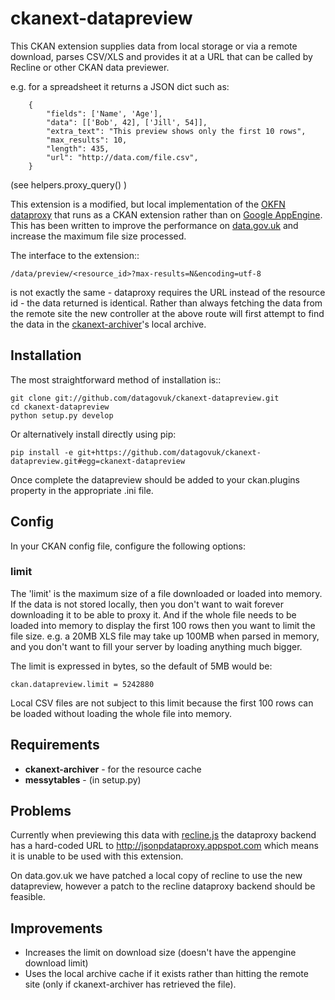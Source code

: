 # ckanext-datapreview

This CKAN extension supplies data from local storage or via a remote download, parses CSV/XLS and provides it at a URL that can be called by Recline or other CKAN data previewer.

e.g. for a spreadsheet it returns a JSON dict such as:

        {
            "fields": ['Name', 'Age'],
            "data": [['Bob', 42], ['Jill', 54]],
            "extra_text": "This preview shows only the first 10 rows",
            "max_results": 10,
            "length": 435,
            "url": "http://data.com/file.csv",
        }

(see helpers.proxy_query() )

This extension is a modified, but local implementation of the [OKFN dataproxy](https://github.com/okfn/dataproxy) that runs as a CKAN extension rather than on [Google AppEngine](http://jsonpdataproxy.appspot.com). This has been written to improve the performance on [data.gov.uk](data.gov.uk) and increase the maximum file size processed.

The interface to the extension::

    /data/preview/<resource_id>?max-results=N&encoding=utf-8

is not exactly the same - dataproxy requires the URL instead of the resource id - the data returned is identical. Rather than always fetching the data from the remote site the new controller at the above route will first attempt to find the data in the [ckanext-archiver](https://github.com/okfn/ckanext-archiver)'s local archive.

## Installation

The most straightforward method of installation is::

    git clone git://github.com/datagovuk/ckanext-datapreview.git
    cd ckanext-datapreview
    python setup.py develop

Or alternatively install directly using pip:

    pip install -e git+https://github.com/datagovuk/ckanext-datapreview.git#egg=ckanext-datapreview

Once complete the datapreview should be added to your ckan.plugins property in the appropriate .ini file.

## Config

In your CKAN config file, configure the following options:

### limit

The 'limit' is the maximum size of a file downloaded or loaded into memory. If the data is not stored locally, then you don't want to wait forever downloading it to be able to proxy it. And if the whole file needs to be loaded into memory to display the first 100 rows then you want to limit the file size. e.g. a 20MB XLS file may take up 100MB when parsed in memory, and you don't want to fill your server by loading anything much bigger. 

The limit is expressed in bytes, so the default of 5MB would be:

    ckan.datapreview.limit = 5242880

Local CSV files are not subject to this limit because the first 100 rows can be loaded without loading the whole file into memory.

## Requirements

* __ckanext-archiver__ - for the resource cache
* __messytables__ - (in setup.py)


## Problems

Currently when previewing this data with [recline.js](reclinejs.com) the dataproxy backend has a hard-coded URL to http://jsonpdataproxy.appspot.com which means it is unable to be used with this extension.

On data.gov.uk we have patched a local copy of recline to use the new datapreview, however a patch to the recline dataproxy backend should be feasible.

## Improvements

* Increases the limit on download size (doesn't have the appengine download limit)
* Uses the local archive cache if it exists rather than hitting the remote site (only if ckanext-archiver has retrieved the file).

